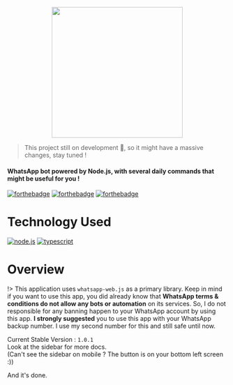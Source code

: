 <p align="center">
    <img width="300" height="300" src="https://i.ibb.co/7y1v1q4/hour.png">
</p>

> This project still on development 🚧, so it might have a massive changes, stay tuned !  

#### WhatsApp bot powered by Node.js, with several daily commands that might be useful for you !

[![forthebadge](https://forthebadge.com/images/badges/made-with-javascript.png)](https://nodejs.org)
[![forthebadge](https://forthebadge.com/images/badges/powered-by-electricity.png)](https://web.pln.co.id/tentang-kami/profil-perusahaan)
[![forthebadge](http://forthebadge.com/images/badges/built-with-love.svg)](http://forthebadge.com)

# Technology Used <!-- {docsify-ignore} -->
<a href='https://nodejs.org' target="_blank"><img alt='node.js' src='https://img.shields.io/badge/Node.js-100000?style=for-the-badge&logo=node.js&logoColor=white&labelColor=60AA50&color=447C42'/></a> <a href='https://www.typescriptlang.org/' target="_blank"><img alt='typescript' src='https://img.shields.io/badge/Typescript-100000?style=for-the-badge&logo=typescript&logoColor=white&labelColor=5094DD&color=5094DD'/></a>

# Overview
!> This application uses `whatsapp-web.js` as a primary library. Keep in mind if you want to use this app, you did already know that **WhatsApp terms & conditions do not allow any bots or automation** on its services. So, I do not responsible for any banning happen to your WhatsApp account by using this app. <b>I strongly suggested</b> you to use this app with your WhatsApp backup number. I use my second number for this and still safe until now.

Current Stable Version : `1.0.1`  
Look at the sidebar for more docs.  
(Can't see the sidebar on mobile ? The button is on your bottom left screen :))

And it's done.
